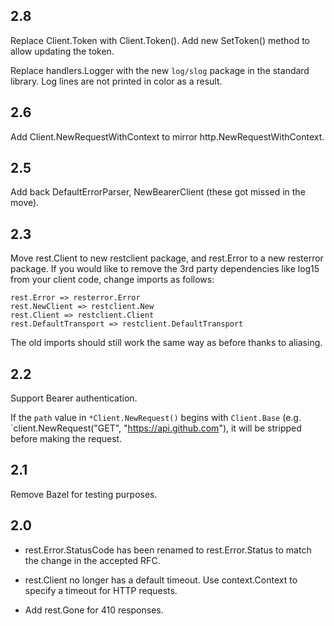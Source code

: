 ## 2.8

Replace Client.Token with Client.Token(). Add new SetToken() method to allow
updating the token.

Replace handlers.Logger with the new `log/slog` package in the standard library.
Log lines are not printed in color as a result.

## 2.6

Add Client.NewRequestWithContext to mirror http.NewRequestWithContext.

## 2.5

Add back DefaultErrorParser, NewBearerClient (these got missed in the move).

## 2.3

Move rest.Client to new restclient package, and rest.Error to a new resterror
package. If you would like to remove the 3rd party dependencies like log15 from
your client code, change imports as follows:

```
rest.Error => resterror.Error
rest.NewClient => restclient.New
rest.Client => restclient.Client
rest.DefaultTransport => restclient.DefaultTransport
```

The old imports should still work the same way as before thanks to aliasing.

## 2.2

Support Bearer authentication.

If the `path` value in `*Client.NewRequest()` begins with `Client.Base` (e.g.
`client.NewRequest("GET", "https://api.github.com"), it will be stripped before
making the request.

## 2.1

Remove Bazel for testing purposes.

## 2.0

- rest.Error.StatusCode has been renamed to rest.Error.Status to match the
  change in the accepted RFC.

- rest.Client no longer has a default timeout. Use context.Context to specify
  a timeout for HTTP requests.

- Add rest.Gone for 410 responses.
